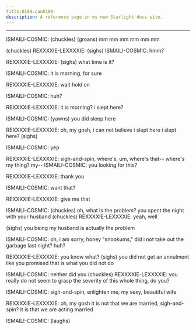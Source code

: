 ```yaml
---
title:0189.can0100-
description: A reference page in my new Starlight docs site.
---
```

----- 
ISMAILI-COSMIC: (chuckles) (groans) mm
 mm
 mm
 mm
 mm
 mm


 (chuckles) 
REXXXXIE-LEXXXXIE: (sighs) 
ISMAILI-COSMIC: hmm? 
 
REXXXXIE-LEXXXXIE: (sighs) what time is it? 
 
ISMAILI-COSMIC: it is morning, for sure
 
REXXXXIE-LEXXXXIE: wait
 hold on
 
ISMAILI-COSMIC: huh? 
 
REXXXXIE-LEXXXXIE: it is morning? 
 i slept here? 
 
ISMAILI-COSMIC: (yawns) you did sleep here
 
REXXXXIE-LEXXXXIE: oh, my gosh, i can not believe i slept here
 i slept here? 
 (sighs)

ISMAILI-COSMIC: yep
 
REXXXXIE-LEXXXXIE: sigh-and-spin, where's, um, where's that-- where's my thing? 
 my-- 
ISMAILI-COSMIC: you looking for this? 
 
REXXXXIE-LEXXXXIE: thank you
 
ISMAILI-COSMIC: want that? 
 
REXXXXIE-LEXXXXIE: give me that
 
ISMAILI-COSMIC: (chuckles) oh, what is the problem? 
 you spent the night with your 
husband
 (chuckles) 
REXXXXIE-LEXXXXIE: yeah, well


 (sighs) you being my husband is actually the problem


ISMAILI-COSMIC: oh, i am sorry, honey
 "snookums," did i not take out the garbage last 
night? 
 huh? 
 
REXXXXIE-LEXXXXIE: you know what? 
 (sighs) you did not get an annulment like you 
promised
 that is what you did not do
 
ISMAILI-COSMIC: neither did you
 (chuckles) 
REXXXXIE-LEXXXXIE: you really do not seem to grasp the severity of this whole thing, do 
you? 
 
ISMAILI-COSMIC: sigh-and-spin, enlighten me, my sexy, beautiful wife
 
REXXXXIE-LEXXXXIE: oh, my gosh
 it is not that we are married, sigh-and-spin? 
 it is that we are 
acting married
 
ISMAILI-COSMIC: (laughs) 
